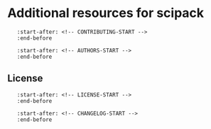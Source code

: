 # Additional resources for scipack

```{include} ../CONTRIBUTING.md
   :start-after: <!-- CONTRIBUTING-START -->
   :end-before
```

```{include} ../AUTHORS.md
   :start-after: <!-- AUTHORS-START -->
   :end-before
```

## License

```{include} ../LICENSE
   :start-after: <!-- LICENSE-START -->
   :end-before
```

```{include} ../CHANGELOG.md
   :start-after: <!-- CHANGELOG-START -->
   :end-before
```
